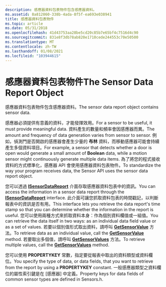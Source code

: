 ```yaml
---
description: 感應器資料包表物件包含感應器資料。
ms.assetid: 8a812860-338b-4ada-8f5f-ea693e038941
title: 感應器資料包表物件
ms.topic: article
ms.date: 05/31/2018
ms.openlocfilehash: 41d43753aa28be5cd20c85b7e65bf4c7516d4c90
ms.sourcegitcommit: 831e8f3db78ab820e1710cede244553c70e50500
ms.translationtype: MT
ms.contentlocale: zh-TW
ms.lasthandoff: 01/08/2021
ms.locfileid: "103944615"
---
```

# <a name="the-sensor-data-report-object"></a><span data-ttu-id="f126d-103">感應器資料包表物件</span><span class="sxs-lookup"><span data-stu-id="f126d-103">The Sensor Data Report Object</span></span>

<span data-ttu-id="f126d-104">感應器資料包表物件包含感應器資料。</span><span class="sxs-lookup"><span data-stu-id="f126d-104">The sensor data report object contains sensor data.</span></span>

<span data-ttu-id="f126d-105">感應器必須提供有意義的資料，才能發揮效用。</span><span class="sxs-lookup"><span data-stu-id="f126d-105">For a sensor to be useful, it must provide meaningful data.</span></span> <span data-ttu-id="f126d-106">資料產生的數量和頻率會因感應器而異。</span><span class="sxs-lookup"><span data-stu-id="f126d-106">The amount and frequency of data generation varies from sensor to sensor.</span></span> <span data-ttu-id="f126d-107">例如，偵測門是否開啟的感應器會產生少量的 **布林** 資料，而移動感應器可能會持續產生多個資料項目。</span><span class="sxs-lookup"><span data-stu-id="f126d-107">For example, a sensor that detects whether a door is open would generate a small amount of **Boolean** data, while a motion sensor might continuously generate multiple data items.</span></span> <span data-ttu-id="f126d-108">為了將您的程式接收資料的方式標準化，感應器 API 會使用感應器資料包表物件。</span><span class="sxs-lookup"><span data-stu-id="f126d-108">To standardize the way your program receives data, the Sensor API uses the sensor data report object.</span></span>

<span data-ttu-id="f126d-109">您可以透過 [**ISensorDataReport**](/windows/desktop/api/sensorsapi/nn-sensorsapi-isensordatareport) 介面存取感應器資料包表中的資訊。</span><span class="sxs-lookup"><span data-stu-id="f126d-109">You can access the information in a sensor data report through the [**ISensorDataReport**](/windows/desktop/api/sensorsapi/nn-sensorsapi-isensordatareport) interface.</span></span> <span data-ttu-id="f126d-110">此介面可讓您抓取資料包表的時間戳記，以判斷報表中的資訊是否有用。</span><span class="sxs-lookup"><span data-stu-id="f126d-110">This interface lets you retrieve the data report's time stamp so that you can determine whether the information in the report is useful.</span></span> <span data-ttu-id="f126d-111">您可以使用兩種方式來抓取資料本身：作為個別資料欄值或一組值。</span><span class="sxs-lookup"><span data-stu-id="f126d-111">You can retrieve the data itself in two ways: as an individual data field value or as a set of values.</span></span> <span data-ttu-id="f126d-112">若要以個別值形式取出資料，請呼叫 [**GetSensorValue**](/windows/win32/api/sensorsapi/nf-sensorsapi-isensordatareport-getsensorvalue) 方法。</span><span class="sxs-lookup"><span data-stu-id="f126d-112">To retrieve data as an individual value, call the [**GetSensorValue**](/windows/win32/api/sensorsapi/nf-sensorsapi-isensordatareport-getsensorvalue) method.</span></span> <span data-ttu-id="f126d-113">若要取出多個值，請呼叫 [**GetSensorValues**](/windows/win32/api/sensorsapi/nf-sensorsapi-isensordatareport-getsensorvalues) 方法。</span><span class="sxs-lookup"><span data-stu-id="f126d-113">To retrieve multiple values, call the [**GetSensorValues**](/windows/win32/api/sensorsapi/nf-sensorsapi-isensordatareport-getsensorvalues) method.</span></span>

<span data-ttu-id="f126d-114">您可以使用 **PROPERTYKEY** 常數，指定要從報表中取出的資料類型或資料欄位。</span><span class="sxs-lookup"><span data-stu-id="f126d-114">You specify the type of data, or data fields, that you want to retrieve from the report by using a **PROPERTYKEY** constant.</span></span> <span data-ttu-id="f126d-115">一般感應器類型之資料欄位的屬性索引鍵是在 [感應器] 中定義。</span><span class="sxs-lookup"><span data-stu-id="f126d-115">Property keys for data fields of common sensor types are defined in Sensors.h.</span></span>

 

 

